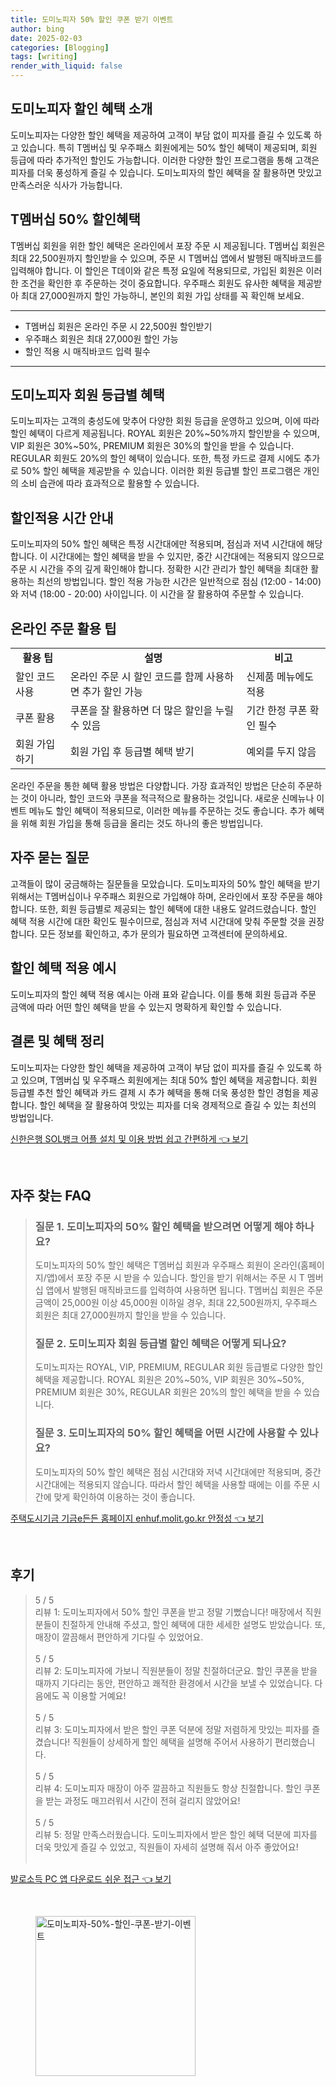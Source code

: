 ```yaml
---
title: 도미노피자 50% 할인 쿠폰 받기 이벤트
author: bing
date: 2025-02-03
categories: [Blogging]
tags: [writing]
render_with_liquid: false
---
```



<h2 id='도미노피자-할인-혜택-소개'>도미노피자 할인 혜택 소개</h2>

<p>도미노피자는 다양한 할인 혜택을 제공하여 고객이 부담 없이 피자를 즐길 수 있도록 하고 있습니다. 특히 T멤버십 및 우주패스 회원에게는 50% 할인 혜택이 제공되며, 회원 등급에 따라 추가적인 할인도 가능합니다. 이러한 다양한 할인 프로그램을 통해 고객은 피자를 더욱 풍성하게 즐길 수 있습니다. 도미노피자의 할인 혜택을 잘 활용하면 맛있고 만족스러운 식사가 가능합니다.</p>

<h2 id='t멤버십-50-할인혜택'>T멤버십 50% 할인혜택</h2>

<p>T멤버십 회원을 위한 할인 혜택은 온라인에서 포장 주문 시 제공됩니다. T멤버십 회원은 최대 22,500원까지 할인받을 수 있으며, 주문 시 T멤버십 앱에서 발행된 매직바코드를 입력해야 합니다. 이 할인은 T데이와 같은 특정 요일에 적용되므로, 가입된 회원은 이러한 조건을 확인한 후 주문하는 것이 중요합니다. 우주패스 회원도 유사한 혜택을 제공받아 최대 27,000원까지 할인 가능하니, 본인의 회원 가입 상태를 꼭 확인해 보세요.</p>

<hr />

<ul>
    <li>T멤버십 회원은 온라인 주문 시 22,500원 할인받기</li>
    <li>우주패스 회원은 최대 27,000원 할인 가능</li>
    <li>할인 적용 시 매직바코드 입력 필수</li>
</ul>

<hr />

<h2 id='도미노피자-회원-등급별-혜택'>도미노피자 회원 등급별 혜택</h2>

<p>도미노피자는 고객의 충성도에 맞추어 다양한 회원 등급을 운영하고 있으며, 이에 따라 할인 혜택이 다르게 제공됩니다. ROYAL 회원은 20%~50%까지 할인받을 수 있으며, VIP 회원은 30%~50%, PREMIUM 회원은 30%의 할인을 받을 수 있습니다. REGULAR 회원도 20%의 할인 혜택이 있습니다. 또한, 특정 카드로 결제 시에도 추가로 50% 할인 혜택을 제공받을 수 있습니다. 이러한 회원 등급별 할인 프로그램은 개인의 소비 습관에 따라 효과적으로 활용할 수 있습니다.</p>

<h2 id='할인적용-시간-안내'>할인적용 시간 안내</h2>

<p>도미노피자의 50% 할인 혜택은 특정 시간대에만 적용되며, 점심과 저녁 시간대에 해당합니다. 이 시간대에는 할인 혜택을 받을 수 있지만, 중간 시간대에는 적용되지 않으므로 주문 시 시간을 주의 깊게 확인해야 합니다. 정확한 시간 관리가 할인 혜택을 최대한 활용하는 최선의 방법입니다. 할인 적용 가능한 시간은 일반적으로 점심 (12:00 - 14:00)와 저녁 (18:00 - 20:00) 사이입니다. 이 시간을 잘 활용하여 주문할 수 있습니다.</p>

<h2 id='온라인-주문-활용-팁'>온라인 주문 활용 팁</h2>

<table>
    <tr>
        <td style="text-align: center; height: 17px;"><b>활용 팁</b></td>
        <td style="text-align: center; height: 17px;"><b>설명</b></td>
        <td style="text-align: center; height: 17px;"><b>비고</b></td>
    </tr>
    <tr>
        <td>할인 코드 사용</td>
        <td>온라인 주문 시 할인 코드를 함께 사용하면 추가 할인 가능</td>
        <td>신제품 메뉴에도 적용</td>
    </tr>
    <tr>
        <td>쿠폰 활용</td>
        <td>쿠폰을 잘 활용하면 더 많은 할인을 누릴 수 있음</td>
        <td>기간 한정 쿠폰 확인 필수</td>
    </tr>
    <tr>
        <td>회원 가입하기</td>
        <td>회원 가입 후 등급별 혜택 받기</td>
        <td>예외를 두지 않음</td>
    </tr>
</table>

<p>온라인 주문을 통한 혜택 활용 방법은 다양합니다. 가장 효과적인 방법은 단순히 주문하는 것이 아니라, 할인 코드와 쿠폰을 적극적으로 활용하는 것입니다. 새로운 신메뉴나 이벤트 메뉴도 할인 혜택이 적용되므로, 이러한 메뉴를 주문하는 것도 좋습니다. 추가 혜택을 위해 회원 가입을 통해 등급을 올리는 것도 하나의 좋은 방법입니다.</p>

<h2 id='자주-묻는-질문'>자주 묻는 질문</h2>

<p>고객들이 많이 궁금해하는 질문들을 모았습니다. 도미노피자의 50% 할인 혜택을 받기 위해서는 T멤버십이나 우주패스 회원으로 가입해야 하며, 온라인에서 포장 주문을 해야 합니다. 또한, 회원 등급별로 제공되는 할인 혜택에 대한 내용도 알려드렸습니다. 할인 혜택 적용 시간에 대한 확인도 필수이므로, 점심과 저녁 시간대에 맞춰 주문할 것을 권장합니다. 모든 정보를 확인하고, 추가 문의가 필요하면 고객센터에 문의하세요.</p>

<h2 id='할인-혜택-적용-예시'>할인 혜택 적용 예시</h2>

<p>도미노피자의 할인 혜택 적용 예시는 아래 표와 같습니다. 이를 통해 회원 등급과 주문 금액에 따라 어떤 할인 혜택을 받을 수 있는지 명확하게 확인할 수 있습니다.</p>

<h2 id='결론-및-혜택-정리'>결론 및 혜택 정리</h2>

<p>도미노피자는 다양한 할인 혜택을 제공하여 고객이 부담 없이 피자를 즐길 수 있도록 하고 있으며, T멤버십 및 우주패스 회원에게는 최대 50% 할인 혜택을 제공합니다. 회원 등급별 추천 할인 혜택과 카드 결제 시 추가 혜택을 통해 더욱 풍성한 할인 경험을 제공합니다. 할인 혜택을 잘 활용하여 맛있는 피자를 더욱 경제적으로 즐길 수 있는 최선의 방법입니다.</p>


<p><a class="click-button" title="신한은행 SOL뱅크 어플 설치 및 이용 방법 쉽고 간편하게" href="https://somered.github.io/posts/%EC%8B%A0%ED%95%9C%EC%9D%80%ED%96%89-SOL%EB%B1%85%ED%81%AC-%EC%96%B4%ED%94%8C-%EC%84%A4%EC%B9%98-%EB%B0%8F-%EC%9D%B4%EC%9A%A9-%EB%B0%A9%EB%B2%95-%EC%89%BD%EA%B3%A0-%EA%B0%84%ED%8E%B8%ED%95%98%EA%B2%8C/" rel="dofollow">신한은행 SOL뱅크 어플 설치 및 이용 방법 쉽고 간편하게 👈 보기</a></p><br>
<h2 id='자주_찾는_FAQ'>자주 찾는 FAQ</h2>
<div itemscope="" itemtype="https://schema.org/FAQPage"> 
<blockquote> 
<div itemscope="" itemprop="mainEntity" itemtype="https://schema.org/Question"> 
<h3 itemprop="name">질문 1. 도미노피자의 50% 할인 혜택을 받으려면 어떻게 해야 하나요?</h3> 
<div itemscope="" itemprop="acceptedAnswer" itemtype="https://schema.org/Answer"> 
<span itemprop="text"> 
<p>도미노피자의 50% 할인 혜택은 T멤버십 회원과 우주패스 회원이 온라인(홈페이지/앱)에서 포장 주문 시 받을 수 있습니다. 할인을 받기 위해서는 주문 시 T 멤버십 앱에서 발행된 매직바코드를 입력하여 사용하면 됩니다. T멤버십 회원은 주문 금액이 25,000원 이상 45,000원 이하일 경우, 최대 22,500원까지, 우주패스 회원은 최대 27,000원까지 할인을 받을 수 있습니다.</p> 
</span> 
</div> 
</div> 

<div itemscope="" itemprop="mainEntity" itemtype="https://schema.org/Question"> 
<h3 itemprop="name">질문 2. 도미노피자 회원 등급별 할인 혜택은 어떻게 되나요?</h3> 
<div itemscope="" itemprop="acceptedAnswer" itemtype="https://schema.org/Answer"> 
<span itemprop="text"> 
<p>도미노피자는 ROYAL, VIP, PREMIUM, REGULAR 회원 등급별로 다양한 할인 혜택을 제공합니다. ROYAL 회원은 20%~50%, VIP 회원은 30%~50%, PREMIUM 회원은 30%, REGULAR 회원은 20%의 할인 혜택을 받을 수 있습니다.</p> 
</span> 
</div> 
</div> 

<div itemscope="" itemprop="mainEntity" itemtype="https://schema.org/Question"> 
<h3 itemprop="name">질문 3. 도미노피자의 50% 할인 혜택을 어떤 시간에 사용할 수 있나요?</h3> 
<div itemscope="" itemprop="acceptedAnswer" itemtype="https://schema.org/Answer"> 
<span itemprop="text"> 
<p>도미노피자의 50% 할인 혜택은 점심 시간대와 저녁 시간대에만 적용되며, 중간 시간대에는 적용되지 않습니다. 따라서 할인 혜택을 사용할 때에는 이를 주문 시간에 맞게 확인하여 이용하는 것이 좋습니다.</p> 
</span> 
</div> 
</div> 

</blockquote> 
</div>
<p><a class="click-button" title="주택도시기금 기금e든든 홈페이지 enhuf.molit.go.kr 안정성" href="https://somered.github.io/posts/%EC%A3%BC%ED%83%9D%EB%8F%84%EC%8B%9C%EA%B8%B0%EA%B8%88-%EA%B8%B0%EA%B8%88e%EB%93%A0%EB%93%A0-%ED%99%88%ED%8E%98%EC%9D%B4%EC%A7%80-enhuf.molit.go.kr-%EC%95%88%EC%A0%95%EC%84%B1/" rel="dofollow">주택도시기금 기금e든든 홈페이지 enhuf.molit.go.kr 안정성 👈 보기</a></p><br>
<h2 id='후기'>후기</h2>
<div itemscope itemtype="https://schema.org/Product">
  <blockquote>
  <div itemprop="review" itemscope itemtype="https://schema.org/Review">
      <div itemprop="reviewRating" itemscope itemtype="https://schema.org/Rating"> <span itemprop="ratingValue">5</span> / <span itemprop="bestRating">5</span> </div>
      <span itemprop="reviewBody">리뷰 1: 도미노피자에서 50% 할인 쿠폰을 받고 정말 기뻤습니다! 매장에서 직원분들이 친절하게 안내해 주셨고, 할인 혜택에 대한 세세한 설명도 받았습니다. 또, 매장이 깔끔해서 편안하게 기다릴 수 있었어요.</span>
  </div>
  <br>
  <div itemprop="review" itemscope itemtype="https://schema.org/Review">
      <div itemprop="reviewRating" itemscope itemtype="https://schema.org/Rating"> <span itemprop="ratingValue">5</span> / <span itemprop="bestRating">5</span> </div>
      <span itemprop="reviewBody">리뷰 2: 도미노피자에 가보니 직원분들이 정말 친절하더군요. 할인 쿠폰을 받을 때까지 기다리는 동안, 편안하고 쾌적한 환경에서 시간을 보낼 수 있었습니다. 다음에도 꼭 이용할 거예요!</span>
  </div>
  <br>
  <div itemprop="review" itemscope itemtype="https://schema.org/Review">
      <div itemprop="reviewRating" itemscope itemtype="https://schema.org/Rating"> <span itemprop="ratingValue">5</span> / <span itemprop="bestRating">5</span> </div>
      <span itemprop="reviewBody">리뷰 3: 도미노피자에서 받은 할인 쿠폰 덕분에 정말 저렴하게 맛있는 피자를 즐겼습니다! 직원들이 상세하게 할인 혜택을 설명해 주어서 사용하기 편리했습니다.</span>
  </div>
  <br>
  <div itemprop="review" itemscope itemtype="https://schema.org/Review">
      <div itemprop="reviewRating" itemscope itemtype="https://schema.org/Rating"> <span itemprop="ratingValue">5</span> / <span itemprop="bestRating">5</span> </div>
      <span itemprop="reviewBody">리뷰 4: 도미노피자 매장이 아주 깔끔하고 직원들도 항상 친절합니다. 할인 쿠폰을 받는 과정도 매끄러워서 시간이 전혀 걸리지 않았어요!</span>
  </div>
  <br>
  <div itemprop="review" itemscope itemtype="https://schema.org/Review">
      <div itemprop="reviewRating" itemscope itemtype="https://schema.org/Rating"> <span itemprop="ratingValue">5</span> / <span itemprop="bestRating">5</span> </div>
      <span itemprop="reviewBody">리뷰 5: 정말 만족스러웠습니다. 도미노피자에서 받은 할인 혜택 덕분에 피자를 더욱 맛있게 즐길 수 있었고, 직원들이 자세히 설명해 줘서 아주 좋았어요!</span>
  </div>
  <br>
  </blockquote>
</div>
<p><a class="click-button" title="발로소득 PC 앱 다운로드 쉬운 접근" href="https://somered.github.io/posts/%EB%B0%9C%EB%A1%9C%EC%86%8C%EB%93%9D-PC-%EC%95%B1-%EB%8B%A4%EC%9A%B4%EB%A1%9C%EB%93%9C-%EC%89%AC%EC%9A%B4-%EC%A0%91%EA%B7%BC/" rel="dofollow">발로소득 PC 앱 다운로드 쉬운 접근 👈 보기</a></p><br>
<figure class="image"><img src="https://somered.github.io/assets/img/thumbnail/도미노피자-50%-할인-쿠폰-받기-이벤트.webp" alt="도미노피자-50%-할인-쿠폰-받기-이벤트" width="256" height="256"></figure>